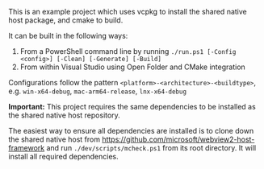This is an example project which uses vcpkg to install the shared native host package, and cmake to build.

It can be built in the following ways:

1. From a PowerShell command line by running `./run.ps1 [-Config <config>] [-Clean] [-Generate] [-Build]`
2. From within Visual Studio using Open Folder and CMake integration

Configurations follow the pattern `<platform>-<architecture>-<buildtype>`, e.g. `win-x64-debug`, `mac-arm64-release`, `lnx-x64-debug`


**Important:**
This project requires the same dependencies to be installed as the shared native host repository.

The easiest way to ensure all dependencies are installed is to clone down the shared native host from https://github.com/microsoft/webview2-host-framework and run `./dev/scripts/mcheck.ps1` from its root directory. It will install all required dependencies.
